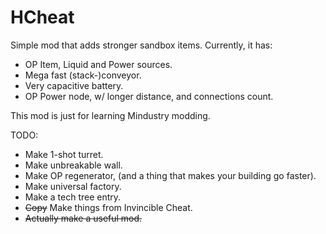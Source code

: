 # HCheat

Simple mod that adds stronger sandbox items.
Currently, it has:
- OP Item, Liquid and Power sources.
- Mega fast (stack-)conveyor.
- Very capacitive battery.
- OP Power node, w/ longer distance, and connections count.

This mod is just for learning Mindustry modding.

TODO:
- Make 1-shot turret.
- Make unbreakable wall.
- Make OP regenerator, (and a thing that makes your building go faster).
- Make universal factory.
- Make a tech tree entry.
- ~~Copy~~ Make things from Invincible Cheat.
- ~~Actually make a useful mod.~~